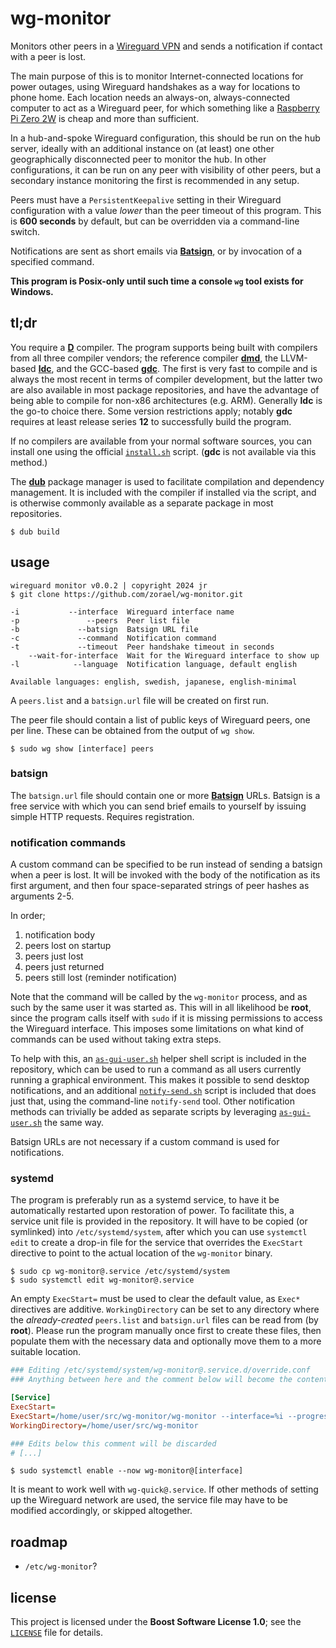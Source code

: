 # wg-monitor

Monitors other peers in a [Wireguard VPN](https://www.wireguard.com) and sends a notification if contact with a peer is lost.

The main purpose of this is to monitor Internet-connected locations for power outages, using Wireguard handshakes as a way for locations to phone home. Each location needs an always-on, always-connected computer to act as a Wireguard peer, for which something like a [Raspberry Pi Zero 2W](https://www.raspberrypi.com/products/raspberry-pi-zero-2-w) is cheap and more than sufficient.

In a hub-and-spoke Wireguard configuration, this should be run on the hub server, ideally with an additional instance on (at least) one other geographically disconnected peer to monitor the hub. In other configurations, it can be run on any peer with visibility of other peers, but a secondary instance monitoring the first is recommended in any setup.

Peers must have a `PersistentKeepalive` setting in their Wireguard configuration with a value *lower* than the peer timeout of this program. This is **600 seconds** by default, but can be overridden via a command-line switch.

Notifications are sent as short emails via [**Batsign**](#batsign), or by invocation of a specified command.

**This program is Posix-only until such time a console `wg` tool exists for Windows.**

## tl;dr

You require a [**D**](https://dlang.org) compiler. The program supports being built with compilers from all three compiler vendors; the reference compiler [**dmd**](https://dlang.org/download.html), the LLVM-based [**ldc**](https://github.com/ldc-developers/ldc#installation), and the GCC-based [**gdc**](https://gdcproject.org). The first is very fast to compile and is always the most recent in terms of compiler development, but the latter two are also available in most package repositories, and have the advantage of being able to compile for non-x86 architectures (e.g. ARM). Generally **ldc** is the go-to choice there. Some version restrictions apply; notably **gdc** requires at least release series **12** to successfully build the program.

If no compilers are available from your normal software sources, you can install one using the official [`install.sh`](https://dlang.org/install.html) script. (**gdc** is not available via this method.)

The [**dub**](https://dub.pm/cli-reference/dub) package manager is used to facilitate compilation and dependency management. It is included with the compiler if installed via the script, and is otherwise commonly available as a separate package in most repositories.

```shell
$ dub build
```

## usage

```
wireguard monitor v0.0.2 | copyright 2024 jr
$ git clone https://github.com/zorael/wg-monitor.git

-i           --interface  Wireguard interface name
-p               --peers  Peer list file
-b             --batsign  Batsign URL file
-c             --command  Notification command
-t             --timeout  Peer handshake timeout in seconds
    --wait-for-interface  Wait for the Wireguard interface to show up
-l            --language  Notification language, default english

Available languages: english, swedish, japanese, english-minimal
```

A `peers.list` and a `batsign.url` file will be created on first run.

The peer file should contain a list of public keys of Wireguard peers, one per line. These can be obtained from the output of `wg show`.

```shell
$ sudo wg show [interface] peers
```

### batsign

The `batsign.url` file should contain one or more [**Batsign**](https://batsign.me) URLs. Batsign is a free service with which you can send brief emails to yourself by issuing simple HTTP requests. Requires registration.

### notification commands

A custom command can be specified to be run instead of sending a batsign when a peer is lost. It will be invoked with the body of the notification as its first argument, and then four space-separated strings of peer hashes as arguments 2-5.

In order;

1. notification body
2. peers lost on startup
3. peers just lost
4. peers just returned
5. peers still lost (reminder notification)

Note that the command will be called by the `wg-monitor` process, and as such by the same user it was started as. This will in all likelihood be **root**, since the program calls itself with `sudo` if it is missing permissions to access the Wireguard interface. This imposes some limitations on what kind of commands can be used without taking extra steps.

To help with this, an [`as-gui-user.sh`](as-gui-user.sh) helper shell script is included in the repository, which can be used to run a command as all users currently running a graphical environment. This makes it possible to send desktop notifications, and an additional [`notify-send.sh`](notify-send.sh) script is included that does just that, using the command-line `notify-send` tool. Other notification methods can trivially be added as separate scripts by leveraging [`as-gui-user.sh`](as-gui-user.sh) the same way.

Batsign URLs are not necessary if a custom command is used for notifications.

### systemd

The program is preferably run as a systemd service, to have it be automatically restarted upon restoration of power. To facilitate this, a service unit file is provided in the repository. It will have to be copied (or symlinked) into `/etc/systemd/system`, after which you can use `systemctl edit` to create a drop-in file for the service that overrides the `ExecStart` directive to point to the actual location of the `wg-monitor` binary.

```shell
$ sudo cp wg-monitor@.service /etc/systemd/system
$ sudo systemctl edit wg-monitor@.service
```

An empty `ExecStart=` must be used to clear the default value, as `Exec*` directives are additive. `WorkingDirectory` can be set to any directory where the *already-created* `peers.list` and `batsign.url` files can be read from (by **root**). Please run the program manually once first to create these files, then populate them with the necessary data and optionally move them to a more suitable location.

```ini
### Editing /etc/systemd/system/wg-monitor@.service.d/override.conf
### Anything between here and the comment below will become the contents of the drop-in file

[Service]
ExecStart=
ExecStart=/home/user/src/wg-monitor/wg-monitor --interface=%i --progress=false --wait-for-interface --language=swedish
WorkingDirectory=/home/user/src/wg-monitor

### Edits below this comment will be discarded
# [...]
```

```shell
$ sudo systemctl enable --now wg-monitor@[interface]
```

It is meant to work well with `wg-quick@.service`. If other methods of setting up the Wireguard network are used, the service file may have to be modified accordingly, or skipped altogether.

## roadmap

* `/etc/wg-monitor`?

## license

This project is licensed under the **Boost Software License 1.0**; see the [`LICENSE`](LICENSE) file for details.

